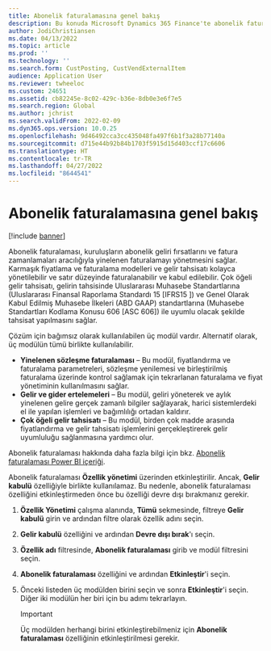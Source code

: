 ```yaml
---
title: Abonelik faturalamasına genel bakış
description: Bu konuda Microsoft Dynamics 365 Finance'te abonelik faturalaması açıklanmaktadır.
author: JodiChristiansen
ms.date: 04/13/2022
ms.topic: article
ms.prod: ''
ms.technology: ''
ms.search.form: CustPosting, CustVendExternalItem
audience: Application User
ms.reviewer: twheeloc
ms.custom: 24651
ms.assetid: cb82245e-8c02-429c-b36e-8db0e3e6f7e5
ms.search.region: Global
ms.author: jchrist
ms.search.validFrom: 2022-02-09
ms.dyn365.ops.version: 10.0.25
ms.openlocfilehash: 9d46492cca3cc435048fa497f6b1f3a28b77140a
ms.sourcegitcommit: d715e44b92b84b1703f5915d15d403ccf17c6606
ms.translationtype: HT
ms.contentlocale: tr-TR
ms.lasthandoff: 04/27/2022
ms.locfileid: "8644541"
---
```

# <a name="subscription-billing-overview"></a>Abonelik faturalamasına genel bakış

[!include [banner](../includes/banner.md)]

Abonelik faturalaması, kuruluşların abonelik geliri fırsatlarını ve fatura zamanlamaları aracılığıyla yinelenen faturalamayı yönetmesini sağlar. Karmaşık fiyatlama ve faturalama modelleri ve gelir tahsisatı kolayca yönetilebilir ve satır düzeyinde faturalanabilir ve kabul edilebilir. Çok öğeli gelir tahsisatı, gelirin tahsisinde Uluslararası Muhasebe Standartlarına (Uluslararası Finansal Raporlama Standardı 15 \[IFRS15 \]) ve Genel Olarak Kabul Edilmiş Muhasebe İlkeleri (ABD GAAP) standartlarına (Muhasebe Standartları Kodlama Konusu 606 \[ASC 606\]) ile uyumlu olacak şekilde tahsisat yapılmasını sağlar.

Çözüm için bağımsız olarak kullanılabilen üç modül vardır. Alternatif olarak, üç modülün tümü birlikte kullanılabilir.

- **Yinelenen sözleşme faturalaması** – Bu modül, fiyatlandırma ve faturalama parametreleri, sözleşme yenilemesi ve birleştirilmiş faturalama üzerinde kontrol sağlamak için tekrarlanan faturalama ve fiyat yönetiminin kullanılmasını sağlar.
- **Gelir ve gider ertelemeleri** – Bu modül, geliri yöneterek ve aylık yinelenen gelire gerçek zamanlı bilgiler sağlayarak, harici sistemlerdeki el ile yapılan işlemleri ve bağımlılığı ortadan kaldırır.
- **Çok öğeli gelir tahsisatı** – Bu modül, birden çok madde arasında fiyatlandırma ve gelir tahsisatı işlemlerini gerçekleştirerek gelir uyumluluğu sağlanmasına yardımcı olur.

Abonelik faturalaması hakkında daha fazla bilgi için bkz. [Abonelik faturalaması Power BI içeriği](sub-bill-power-bi.md).

Abonelik faturalaması **Özellik yönetimi** üzerinden etkinleştirilir. Ancak, **Gelir kabulü** özelliğiyle birlikte kullanılamaz. Bu nedenle, abonelik faturalaması özelliğini etkinleştirmeden önce bu özelliği devre dışı bırakmanız gerekir.

1. **Özellik Yönetimi** çalışma alanında, **Tümü** sekmesinde, filtreye **Gelir kabulü** girin ve ardından filtre olarak özellik adını seçin.
2. **Gelir kabulü** özelliğini ve ardından **Devre dışı bırak**'ı seçin.
3. **Özellik adı** filtresinde, **Abonelik faturalaması** girib ve modül filtresini seçin.
4. **Abonelik faturalaması** özelliğini ve ardından **Etkinleştir**'i seçin.
5. Önceki listeden üç modülden birini seçin ve sonra **Etkinleştir**'i seçin. Diğer iki modülün her biri için bu adımı tekrarlayın.

    > [!IMPORTANT]
    > Üç modülden herhangi birini etkinleştirebilmeniz için **Abonelik faturalaması** özelliğinin etkinleştirilmesi gerekir.
